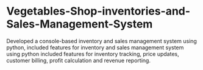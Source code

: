 # Vegetables-Shop-inventories-and-Sales-Management-System
Developed a console-based inventory and sales management system using python, included features for inventory and sales management system using python included features for inventory tracking, price updates, customer billing, profit calculation and revenue reporting.
